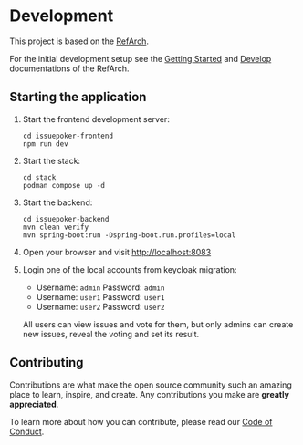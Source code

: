 # Development

This project is based on the [RefArch](https://refarch.oss.muenchen.de/).

For the initial development setup see the [Getting Started](https://refarch.oss.muenchen.de/templates/getting-started.html)
and [Develop](https://refarch.oss.muenchen.de/templates/develop.html) documentations of the RefArch.

## Starting the application

1. Start the frontend development server:

   ```shell
   cd issuepoker-frontend
   npm run dev
   ```

2. Start the stack:

   ```shell
   cd stack
   podman compose up -d
   ```

3. Start the backend:

   ```shell
   cd issuepoker-backend
   mvn clean verify
   mvn spring-boot:run -Dspring-boot.run.profiles=local
   ```

4. Open your browser and visit [http://localhost:8083](http://localhost:8083)

5. Login one of the local accounts from keycloak migration:
   - Username: `admin` Password: `admin`
   - Username: `user1` Password: `user1`
   - Username: `user2` Password: `user2`

   All users can view issues and vote for them, but only admins can create new issues, reveal the voting and set its result.

## Contributing

Contributions are what make the open source community such an amazing place to learn, inspire, and create. Any contributions you make are
**greatly appreciated**.

To learn more about how you can contribute, please read our [Code of Conduct](https://github.com/Friedinger/IssuePoker/blob/main/.github/CODE_OF_CONDUCT.md).
